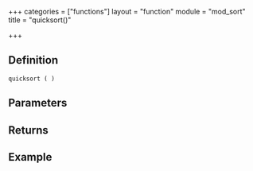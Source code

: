 +++
categories = ["functions"]
layout = "function"
module = "mod_sort"
title = "quicksort()"

+++

## Definition

    quicksort ( )

## Parameters

## Returns

## Example
